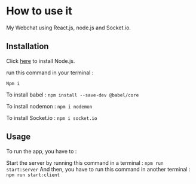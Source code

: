 # How to use it
My Webchat using React.js, node.js and Socket.io.

## Installation

Click [here](https://nodejs.org/en/download/) to install Node.js.

run this command in your terminal :

``Npm i ``

To install babel :
``npm install --save-dev @babel/core``

To install nodemon :
``npm i nodemon``

To install Socket.io :
``npm i socket.io``


## Usage
To run the app, you have to :

Start the server by running this command in a terminal :
``npm run start:server``
And then, you have to run this command in another terminal :
``npm run start:client``
